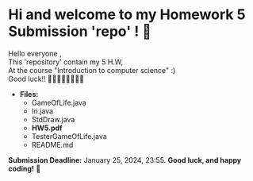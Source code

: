 # Hi and welcome to my Homework 5 Submission 'repo' ! 🚀

Hello everyone , <br>
This 'repository' contain my 5 H.W, <br>
At the course "Introduction to computer science" :) <br>
Good luck!! 👩‍💻🧙‍♂️🚀👩‍💻🔥<br>

- **Files:**
    - GameOfLife.java
    - In.java
    - StdDraw.java
    - **HW5.pdf**
    - TesterGameOfLife.java
    - README.md

**Submission Deadline:** January 25, 2024, 23:55.
**Good luck, and happy coding!**
🤗